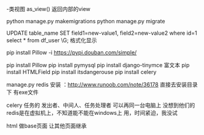 -类视图
as_view()  返回内部的view

python manage.py makemigrations
python manage.py  migrate

UPDATE table_name SET field1=new-value1, field2=new-value2 where id=1
select * from df_user  \G;  格式化显示

pip install Pillow -i https://pypi.douban.com/simple/

pip install Pillow
pip install pymysql
pip install django-tinymce  富文本
pip install HTMLField
pip install itsdangerouse
pip install celery

manage.py
redis 安装 ：http://www.runoob.com/note/36178
直接去安装目录下 有exe文件

celery  任务的   发出者、中间人、任务处理者  可以再同一台电脑上 没想到他们的redis是在虚拟机上，不知道能不能在windows上
用，时间紧迫，我没试


html  做base页面 让其他页面继承
